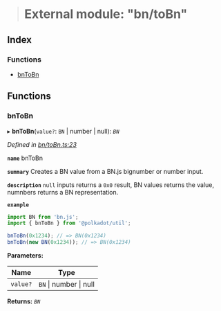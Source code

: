 > # External module: "bn/toBn"

## Index

### Functions

* [bnToBn](_bn_tobn_.md#bntobn)

## Functions

###  bnToBn

▸ **bnToBn**(`value?`: `BN` | number | null): *`BN`*

*Defined in [bn/toBn.ts:23](https://github.com/polkadot-js/common/blob/cd7aafc/packages/util/src/bn/toBn.ts#L23)*

**`name`** bnToBn

**`summary`** Creates a BN value from a BN.js bignumber or number input.

**`description`** 
`null` inputs returns a `0x0` result, BN values returns the value, numnbers returns a BN representation.

**`example`** 
<BR>

```javascript
import BN from 'bn.js';
import { bnToBn } from '@polkadot/util';

bnToBn(0x1234); // => BN(0x1234)
bnToBn(new BN(0x1234)); // => BN(0x1234)
```

**Parameters:**

Name | Type |
------ | ------ |
`value?` | `BN` \| number \| null |

**Returns:** *`BN`*